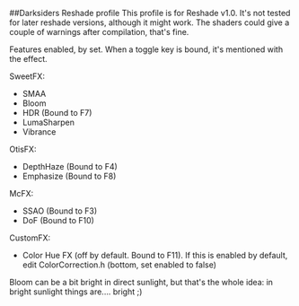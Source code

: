 ##Darksiders Reshade profile
This profile is for Reshade v1.0. It's not tested for later reshade versions, although it might work.
The shaders could give a couple of warnings after compilation, that's fine. 

Features enabled, by set. When a toggle key is bound, it's mentioned with the effect.

SweetFX:
* SMAA
* Bloom
* HDR (Bound to F7) 
* LumaSharpen
* Vibrance

OtisFX:
* DepthHaze (Bound to F4)
* Emphasize (Bound to F8)

McFX:
* SSAO (Bound to F3)
* DoF (Bound to F10)

CustomFX:
* Color Hue FX (off by default. Bound to F11). If this is enabled by default, edit ColorCorrection.h (bottom, 
set enabled to false)
 
Bloom can be a bit bright in direct sunlight, but that's the whole idea: in bright sunlight things
are.... bright ;)




